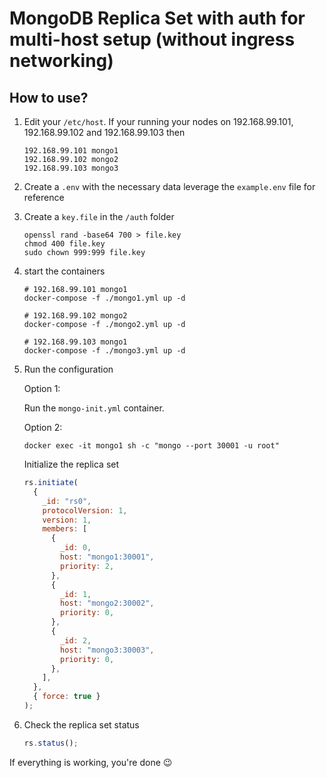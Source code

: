 # MongoDB Replica Set with auth for multi-host setup (without ingress networking)

## How to use?

1. Edit your `/etc/host`. If your running your nodes on 192.168.99.101, 192.168.99.102 and 192.168.99.103 then

   ```shell
   192.168.99.101 mongo1
   192.168.99.102 mongo2
   192.168.99.103 mongo3
   ```

1. Create a `.env` with the necessary data leverage the `example.env` file for reference

1. Create a `key.file` in the `/auth` folder

   ```shell
   openssl rand -base64 700 > file.key
   chmod 400 file.key
   sudo chown 999:999 file.key
   ```

1. start the containers

   ```shell
   # 192.168.99.101 mongo1
   docker-compose -f ./mongo1.yml up -d
   ```

   ```shell
   # 192.168.99.102 mongo2
   docker-compose -f ./mongo2.yml up -d
   ```

   ```shell
   # 192.168.99.103 mongo1
   docker-compose -f ./mongo3.yml up -d
   ```

1. Run the configuration

   Option 1:

   Run the `mongo-init.yml` container.

   Option 2:

   ```shell
   docker exec -it mongo1 sh -c "mongo --port 30001 -u root"
   ```

   Initialize the replica set

   ```javascript
   rs.initiate(
     {
       _id: "rs0",
       protocolVersion: 1,
       version: 1,
       members: [
         {
           _id: 0,
           host: "mongo1:30001",
           priority: 2,
         },
         {
           _id: 1,
           host: "mongo2:30002",
           priority: 0,
         },
         {
           _id: 2,
           host: "mongo3:30003",
           priority: 0,
         },
       ],
     },
     { force: true }
   );
   ```

1. Check the replica set status

   ```javascript
   rs.status();
   ```

If everything is working, you're done 😉
